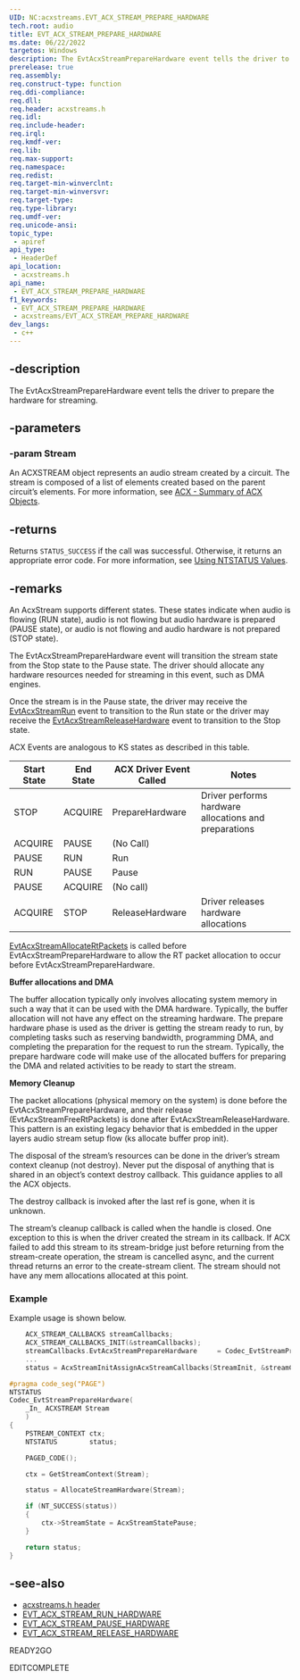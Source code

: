 ```yaml
---
UID: NC:acxstreams.EVT_ACX_STREAM_PREPARE_HARDWARE
tech.root: audio
title: EVT_ACX_STREAM_PREPARE_HARDWARE
ms.date: 06/22/2022
targetos: Windows
description: The EvtAcxStreamPrepareHardware event tells the driver to prepare the hardware for streaming.
prerelease: true
req.assembly: 
req.construct-type: function
req.ddi-compliance: 
req.dll: 
req.header: acxstreams.h
req.idl: 
req.include-header: 
req.irql: 
req.kmdf-ver: 
req.lib: 
req.max-support: 
req.namespace: 
req.redist: 
req.target-min-winverclnt: 
req.target-min-winversvr: 
req.target-type: 
req.type-library: 
req.umdf-ver: 
req.unicode-ansi: 
topic_type:
 - apiref
api_type:
 - HeaderDef
api_location:
 - acxstreams.h
api_name:
 - EVT_ACX_STREAM_PREPARE_HARDWARE
f1_keywords:
 - EVT_ACX_STREAM_PREPARE_HARDWARE
 - acxstreams/EVT_ACX_STREAM_PREPARE_HARDWARE
dev_langs:
 - c++
---
```


## -description

The EvtAcxStreamPrepareHardware event tells the driver to prepare the hardware for streaming. 

## -parameters

### -param Stream

An ACXSTREAM object represents an audio stream created by a circuit. The stream is composed of a list of elements created based on the parent circuit’s elements. For more information, see [ACX - Summary of ACX Objects](/windows-hardware/drivers/audio/acx-summary-of-objects).

## -returns

Returns `STATUS_SUCCESS` if the call was successful. Otherwise, it returns an appropriate error code. For more information, see [Using NTSTATUS Values](/windows-hardware/drivers/kernel/using-ntstatus-values).

## -remarks

An AcxStream supports different states. These states indicate when audio is flowing (RUN state), audio is not flowing but audio hardware is prepared (PAUSE state), or audio is not flowing and audio hardware is not prepared (STOP state).

The EvtAcxStreamPrepareHardware event will transition the stream state from the Stop state to the Pause state. The driver should allocate any hardware resources needed for streaming in this event, such as DMA engines.


Once the stream is in the Pause state, the driver may receive the [EvtAcxStreamRun](nc-acxstreams-evt_acx_stream_run.md) event to transition to the Run state or the driver may receive the [EvtAcxStreamReleaseHardware](nc-acxstreams-evt_acx_stream_release_hardware.md) event to transition to the Stop state.

ACX Events are analogous to KS states as described in this table.

| Start State | End State | ACX Driver Event Called | Notes                                                 |
|-------------|-----------|-------------------------|-------------------------------------------------------|
| STOP        | ACQUIRE   | PrepareHardware         | Driver performs hardware allocations and preparations |
| ACQUIRE     | PAUSE     | (No Call)               |                                                       |
| PAUSE       | RUN       | Run                     |                                                       |
| RUN         | PAUSE     | Pause                   |                                                       |
| PAUSE       | ACQUIRE   | (No call)               |                                                       |
| ACQUIRE     | STOP      | ReleaseHardware         | Driver releases hardware allocations                  |

[EvtAcxStreamAllocateRtPackets](nc-acxstreams-evt_acx_stream_allocate_rtpackets.md) is called before EvtAcxStreamPrepareHardware to allow the RT packet allocation to occur before EvtAcxStreamPrepareHardware.

**Buffer allocations and DMA**

The buffer allocation typically only involves allocating system memory in such a way that it can be used with the DMA hardware. Typically, the buffer allocation will not have any effect on the streaming hardware. The prepare hardware phase is used as the driver is getting the stream ready to run, by completing tasks such as reserving bandwidth, programming DMA, and completing the preparation for the request to run the stream. Typically, the prepare hardware code will make use of the allocated buffers for preparing the DMA and related activities to be ready to start the stream.

**Memory Cleanup**

The packet allocations (physical memory on the system) is done before the EvtAcxStreamPrepareHardware, and their release (EvtAcxStreamFreeRtPackets) is done after EvtAcxStreamReleaseHardware. This pattern is an existing legacy behavior that is embedded in the upper layers audio stream setup flow (ks allocate buffer prop init). 

The disposal of the stream’s resources can be done in the driver’s stream context cleanup (not destroy).  Never put the disposal of anything that is shared in an object’s context destroy callback. This guidance applies to all the ACX objects. 

The destroy callback is invoked after the last ref is gone, when it is unknown. 

The stream’s cleanup callback is called when the handle is closed. One exception to this is when the driver created the stream in its callback. If ACX failed to add this stream to its stream-bridge just before returning from the stream-create operation, the stream is cancelled async, and the current thread returns an error to the create-stream client. The stream should not have any mem allocations allocated at this point.


### Example

Example usage is shown below.

```cpp
    ACX_STREAM_CALLBACKS streamCallbacks;
    ACX_STREAM_CALLBACKS_INIT(&streamCallbacks);
    streamCallbacks.EvtAcxStreamPrepareHardware     = Codec_EvtStreamPrepareHardware;
    ...
    status = AcxStreamInitAssignAcxStreamCallbacks(StreamInit, &streamCallbacks);
```

```cpp
#pragma code_seg("PAGE")
NTSTATUS
Codec_EvtStreamPrepareHardware(
    _In_ ACXSTREAM Stream
    )
{
    PSTREAM_CONTEXT ctx;
    NTSTATUS        status;

    PAGED_CODE();

    ctx = GetStreamContext(Stream);

    status = AllocateStreamHardware(Stream);

    if (NT_SUCCESS(status))
    {
        ctx->StreamState = AcxStreamStatePause;
    }

    return status;
}
```

## -see-also

- [acxstreams.h header](index.md)
- [EVT_ACX_STREAM_RUN_HARDWARE](nc-acxstreams-evt_acx_stream_run.md)
- [EVT_ACX_STREAM_PAUSE_HARDWARE](nc-acxstreams-evt_acx_stream_pause.md)
- [EVT_ACX_STREAM_RELEASE_HARDWARE](nc-acxstreams-evt_acx_stream_release_hardware.md)

READY2GO

EDITCOMPLETE
